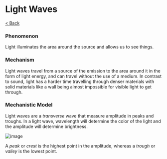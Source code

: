 # Light Waves

[< Back](https://lucian-bhs.github.io/phys-project/concepts)

### Phenomenon

Light illuminates the area around the source and allows us to see things.

### Mechanism

Light waves travel from a source of the emission to the area around it in the form of light energy, and can travel without the use of a medium. In contrast to sound, light has a harder time travelling through denser materials with solid materials like a wall being almost impossible for visible light to get through.

### Mechanistic Model

Light waves are a *transverse* wave that measure amplitude in peaks and troughs. In a light wave, wavelength will determine the color of the light and the amplitude will determine brightness.

![image](http://3.bp.blogspot.com/-HN9nRoE4YLM/VFfq1Q5qs6I/AAAAAAAAADs/v_TfSWyRWI4/s1600/waves.jpg)

A *peak* or *crest* is the highest point in the amplitude, whereas a *trough* or *valley* is the lowest point.
